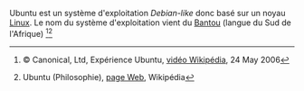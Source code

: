 <!-- TITLE: Ubuntu -->
<!-- SUBTITLE: Brève présentation d'Ubuntu -->

Ubuntu est un système d'exploitation *Debian-like* donc basé sur un noyau [Linux](https://fr.wikipedia.org/wiki/Linux).
Le nom du système d'exploitation vient du [Bantou](/langue/Bantou) (langue du Sud de l'Afrique) [^1][^2]

[^1]: © Canonical, Ltd, Expérience Ubuntu, [vidéo Wikipédia](https://upload.wikimedia.org/wikipedia/commons/1/17/Experience_ubuntu.ogv), 24 May 2006
[^2]: Ubuntu (Philosophie), [page Web](https://fr.wikipedia.org/wiki/%C3%89criture_hi%C3%A9roglyphique_%C3%A9gyptienne#%C3%89tymologie), Wikipédia